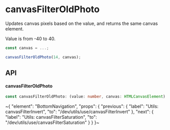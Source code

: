 
# canvasFilterOldPhoto

Updates canvas pixels based on the value, and returns the same canvas element.

Value is from -40 to 40.

```ts
const canvas = ...;

canvasFilterOldPhoto(14, canvas);
```


## API

#### canvasFilterOldPhoto

```ts
const canvasFilterOldPhoto: (value: number, canvas: HTMLCanvasElement) => HTMLCanvasElement;
```


~{
  "element": "BottomNavigation",
  "props": {
    "previous": {
      "label": "Utils: canvasFilterInvert",
      "to": "/dev/utils/use/canvasFilterInvert"
    },
    "next": {
      "label": "Utils: canvasFilterSaturation",
      "to": "/dev/utils/use/canvasFilterSaturation"
    }
  }
}~
